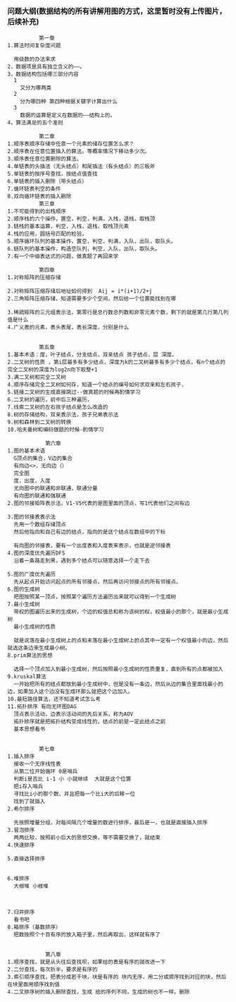 ### 问题大纲(数据结构的所有讲解用图的方式，这里暂时没有上传图片，后续补充)
              第一章
    1.算法时间复杂度问题
      
      用级数的办法来求
    2，数据项是具有独立含义的——。
    3，数据结构包括哪三部分内容
      1
        又分为哪两类
      2
        分为哪四种 第四种根据关键字计算出什么
      3
        数据的运算是定义在数据的——结构上的。
    4，算法满足的五个准则
        
              第二章
    1.顺序表顺序存储中任意一个元素的储存位置怎么求？
    2.顺序表在任意位置插入的算法。等概率情况下移动多少次。
    3.顺序表任意位置删除的算法。
    4.单链表的头插法（无头结点）和尾插法（有头结点）的三板斧
    5.单链表的按序号查找，按结点值查找
    6.单链表的插入删除（带头结点）
    7.循环链表判空的条件
    8.双向循环链表的插入删除
              第三章
    1.不可能得到的出栈顺序
    2.顺序栈的六个操作，置空，判空，判满，入栈，退栈，取栈顶
    3.链栈的基本运算，判空，入栈，退栈，取栈顶元素
    4.栈的应用，圆括号匹配的检验，
    5.顺序循环队列的基本操作，置空，判空，判满，入队，出队，取队头。
    6.链队列的基本操作，构造空队列，判空，入队，出队，取队头。
    7.有一个中缀表达式的问题，做真题了再回来学

              第四章
    1.对称矩阵的压缩存储
      
    2.对称矩阵压缩存储后地址如何得到  Aij = i*(i+1)/2+j
    2.三角矩阵压缩存储，知道需要多少个空间，然后给一个位置能找到在哪
      
    3.稀疏矩阵的三元组表示法，第零行是总行数总列数和非零元素个数，剩下的就是第几行第几列值是什么
    4.广义表的元素，表头表尾，表长深度，分别是什么
      

              第五章
    1.基本术语：度，叶子结点，分支结点，双亲结点 孩子结点，层 深度。
    2.二叉树的性质 ，第i层最多有多少结点，深度为k的二叉树最多有多少个结点，有n个结点的完全二叉树的深度为log2n向下取整+1
    3.满二叉树和完全二叉树
    4.顺序存储完全二叉树如何存，知道一个结点的编号如何求双亲和左右孩子，
    5.链接二叉树的生成直接跳过--做真题的时候再酌情学习
    6.二叉树的遍历，前中后三种遍历，
    7.线索二叉树的左右孩子结点是怎么改造的
    8.树的存储结构，双亲表示法，孩子兄弟表示法
    9.树和森林到二叉树的转换
    10.哈夫曼树和编码做题的时候-酌情学习

                第六章
    1.图的基本术语
      G顶点的集合，V边的集合
      有向边<>，无向边（）
      完全图
      度，出度，入度
      无向图中的联通和非联通，联通分量
      有向图的联通和强联通
    2.图的邻接矩阵表示法，V1-V5代表的是图里面的顶点，写1代表他们之间有边
      
    3.图的邻接表表示法
      先用一个数组存储顶点
      然后他指向和自己有边的结点，指向的是这个结点在数组中的下标
      
      有向图的邻接表，要有一个出度表和入度表来表示，也就是逆邻接表
    4.图的深度优先遍历DFS
      沿着一条路走到黑，遇到多个结点可以随意选择一个走下去
      
    5.图的广度优先遍历
      先从起点开始访问起点的所有邻接点，然后再访问邻接点的所有邻接点。
    6.图的生成树
      把图按照某一顶点，按照某个遍历方法遍历出来就可以得到一个生成树
    7.最小生成树
      带权的图遍历出来的生成树，个边的权值总和称为该树的权，权值最小的那个，就是最小生成树
      最小生成树的性质
      
      就是说落在最小生成树上的点和未落在最小生成树上的点其中一定有一个权值最小的边，然后就选这条边来生成最小树。
    8.prim算法的思想
      
      选择一个顶点加入到最小生成树，然后按照最小生成树的性质重复，直到所有的点都被加入
    9.kruskal算法
      一开始把所有的结点都放到最小生成树中，但是没有一条边，然后从边的集合里面找最小的边，如果加入这个边没有生成环那么就把这个边加入。
    10.最短路径算法，还不知道考试怎么考
    11.拓扑排序 有向无环图DAG
      顶点表示活动，边表示活动间的先后关系，称为AOV
      拓扑排序就是把拓扑结构变成线性的，结点的前驱一定此结点之前
      基本思想看书


              第七章
    1.插入排序
      接收一个无序线性表
      从第二位开始循环 0是哨兵
      判断i是否比 i-1 小 小就继续  大就是这个位置
      把i存入哨兵
      寻找比i小的那个数，并且把每一个比i大的后移一位
      找到了就插入
    2.希尔排序
      
      先按照增量分组，对每间隔几个增量的数进行排序，最后是一，也就是直接插入排序
    3.冒泡排序
      两两比较，按照前小后大的思想交换，等不需要交换了，就结束
    4.快速排序
      
    5.直接选择排序
      
      
    6.堆排序
      大根堆 小根堆
      
      
      
    7.归并排序
      看书吧
    8.箱排序（基数排序）
      把数按照个十百有序的放入箱子里，然后再取出，这样就有序了
      
      
                第八章
    1.顺序查找，就是从头往后查找呗，如果给的表是有序的就改进一下
    2.二分查找，每次折半，要求是有序的
    3.索引顺序查找，把表分成若干块，块是有序的 块内无序，用二分或顺序找到对应的块，然后在块里面用顺序找到值
    4.二叉排序树的插入删除查找，生成 给的序列不同，生成的树也不一样。删除
